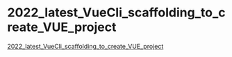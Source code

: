 # 2022_latest_VueCli_scaffolding_to_create_VUE_project
[2022_latest_VueCli_scaffolding_to_create_VUE_project](https://aiwithcloud.com/2022/09/14/2022_latest_vuecli_scaffolding_to_create_vue_project/)